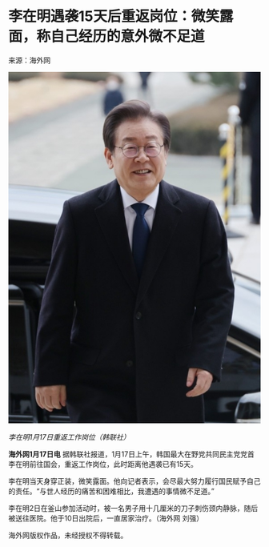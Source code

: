 # 李在明遇袭15天后重返岗位：微笑露面，称自己经历的意外微不足道

来源：海外网

![9cff615d09fa6fc33987380d2cb16026.jpg](https://raw.githubusercontent.com/qqhsx/qqnews_image/main/2024/01/17/李在明遇袭15天后重返岗位：微笑露面，称自己经历的意外微不足道/9cff615d09fa6fc33987380d2cb16026.jpg)

_李在明1月17日重返工作岗位（韩联社）_

**海外网1月17日电** 据韩联社报道，1月17日上午，韩国最大在野党共同民主党党首李在明前往国会，重返工作岗位，此时距离他遇袭已有15天。

李在明当天身穿正装，微笑露面。他向记者表示，会尽最大努力履行国民赋予自己的责任。“与世人经历的痛苦和困难相比，我遭遇的事情微不足道。”

李在明2日在釜山参加活动时，被一名男子用十几厘米的刀子刺伤颈内静脉，随后被送往医院。他于10日出院后，一直居家治疗。（海外网 刘强）

海外网版权作品，未经授权不得转载。

